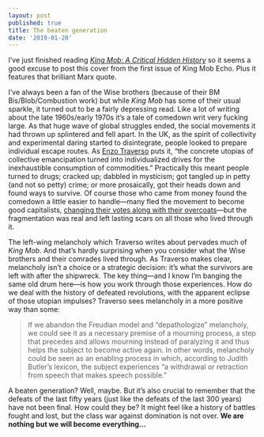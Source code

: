 ```yaml
---
layout: post
published: true
title: The beaten generation
date: '2019-01-20'
---
```

I’ve just finished reading [_King Mob: A Critical Hidden History_](http://www.revoltagainstplenty.com/index.php/archive-local/93-a-hidden-history-of-king-mob.html) so it seems a good excuse to post this cover from the first issue of King Mob Echo. Plus it features that brilliant Marx quote.

I’ve always been a fan of the Wise brothers (because of their BM Bis/Blob/Combustion work) but while _King Mob_ has some of their usual sparkle, it turned out to be a fairly depressing read. Like a lot of writing about the late 1960s/early 1970s it’s a tale of comedown writ very fucking large. As that huge wave of global struggles ended, the social movements it had thrown up splintered and fell apart. In the UK, as the spirit of collectivity and experimental daring started to disintegrate, people looked to prepare individual escape routes. As [Enzo Traverso](https://thecharnelhouse.org/wp-content/uploads/2017/11/Enzo-Traverso-Left-Wing-Melancholia-Marxism-History-and-Memory.pdf) puts it, “the concrete utopias of collective emancipation turned into individualized drives for the inexhaustible consumption of commodities.” Practically this meant people turned to drugs; cracked up; dabbled in mysticism; got tangled up in petty (and not so petty) crime; or more prosaically, got their heads down and found ways to survive. Of course those who came from money found the comedown a little easier to handle—many fled the movement to become good capitalists, [changing their votes along with their overcoats](https://www.youtube.com/watch?v=IkM5lrrnq_Y)—but the fragmentation was real and left lasting scars on all those who lived through it.

The left-wing melancholy which Traverso writes about pervades much of _King Mob_. And that’s hardly surprising when you consider what the Wise brothers and their comrades lived through. As Traverso makes clear, melancholy isn’t a choice or a strategic decision: it’s what the survivors are left with after the shipwreck. The key thing—and I know I’m banging the same old drum here—is how you work through those experiences. How do we deal with the history of defeated revolutions, with the apparent eclipse of those utopian impulses? Traverso sees melancholy in a more positive way than some:

> If we abandon the Freudian model and “depathologize” melancholy, we could see it as a necessary premise of a mourning process, a step that precedes and allows mourning instead of paralyzing it and thus helps the subject to become active again. In other words, melancholy could be seen as an enabling process in which, according to Judith Butler’s lexicon, the subject experiences “a withdrawal or retraction from speech that makes speech possible.”

A beaten generation? Well, maybe. But it’s also crucial to remember that the defeats of the last fifty years (just like the defeats of the last 300 years) have not been final. How could they be? It might feel like a history of battles fought and lost, but the class war against domination is not over. **We are nothing but we will become everything…**